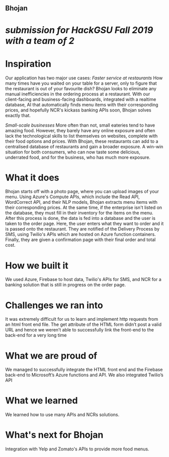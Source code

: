 ## Bhojan
# _submission for HackGSU Fall 2019 with a team of 2_
# Inspiration
Our application has two major use cases: 
_Faster service at restaurants_
How many times have you waited on your table for a server, only to figure that the restaurant is out of your favourite dish? Bhojan looks to eliminate any manual inefficiencies in the ordering process at a restaurant. With our client-facing and business-facing dashboards, integrated with a realtime database, AI that automatically finds menu items with their corresponding prices, and hopefully NCR's kickass banking APIs soon, Bhojan solves exactly that.

_Small-scale businesses_
More often than not, small eateries tend to have amazing food. However, they barely have any online exposure and often lack the technological skills to list themselves on websites, complete with their food options and prices. With Bhojan, these restaurants can add to a centralised database of restaurants and gain a broader exposure. A win-win situation for both consumers, who can now taste some delicious, underrated food, and for the business, who has much more exposure.

# What it does
Bhojan starts off with a photo page, where you can upload images of your menu. Using Azure's Compute APIs, which include the Read API, WordCorrect API, and their NLP models, Bhojan extracts menu items with their corresponding prices. At the same time, if the enterprise isn't listed on the database, they must fill in their inventory for the items on the menu. After this process is done, the data is fed into a database and the user is taken to the order page. Here, the user enters what they want to order and it is passed onto the restaurant. They are notified of the Delivery Process by SMS, using Twilio's APIs which are hosted on Azure function containers. Finally, they are given a confirmation page with their final order and total cost.

# How we built it
We used Azure, Firebase to host data, Twilio's APIs for SMS, and NCR for a banking solution that is still in progress on the order page.

# Challenges we ran into
It was extremely difficult for us to learn and implement http requests from an html front end file. The get attribute of the HTML form didn’t post a valid URL and hence we weren’t able to successfully link the front-end to the back-end for a very long time

# What we are proud of
We managed to successfully integrate the HTML front end and the Firebase back-end to Microsoft’s Azure functions and API. We also integrated Twilio’s API

# What we learned
We learned how to use many APIs and NCRs solutions.

# What's next for Bhojan
Integration with Yelp and Zomato's APIs to provide more food menus.
